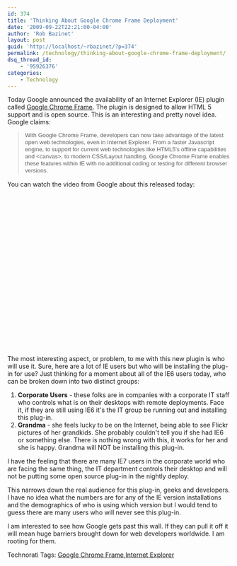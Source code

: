 ```yaml
---
id: 374
title: 'Thinking About Google Chrome Frame Deployment'
date: '2009-09-22T22:21:00-04:00'
author: 'Rob Bazinet'
layout: post
guid: 'http://localhost/~rbazinet/?p=374'
permalink: /technology/thinking-about-google-chrome-frame-deployment/
dsq_thread_id:
    - '95926376'
categories:
    - Technology
---
```


Today Google announced the availability of an Internet Explorer (IE) plugin called [Google Chrome Frame](http://code.google.com/chrome/chromeframe). The plugin is designed to allow HTML 5 support and is open source. This is an interesting and pretty novel idea. Google claims:

> <span class="Apple-style-span" style="font-family: Arial, Helvetica, sans-serif; font-size: 13px; line-height: 16px; ">With Google Chrome Frame, developers can now take advantage of the latest open web technologies, even in Internet Explorer. From a faster Javascript engine, to support for current web technologies like HTML5's offline capabilities and &lt;canvas&gt;, to modern CSS/Layout handling, Google Chrome Frame enables these features within IE with no additional coding or testing for different browser versions.</span>

You can watch the video from Google about this released today:

<object height="350" width="425"> <param name="movie" value="http://www.youtube.com/v/sjW0Bchdj-w"></param> <embed height="350" src="http://www.youtube.com/v/sjW0Bchdj-w" type="application/x-shockwave-flash" width="425"> </embed> </object>

The most interesting aspect, or problem, to me with this new plugin is who will use it. Sure, here are a lot of IE users but who will be installing the plug-in for use? Just thinking for a moment about all of the IE6 users today, who can be broken down into two distinct groups:

1. **Corporate Users** - these folks are in companies with a corporate IT staff who controls what is on their desktops with remote deployments. Face it, if they are still using IE6 it's the IT group be running out and installing this plug-in.
2. **Grandma** - she feels lucky to be on the Internet, being able to see Flickr pictures of her grandkids. She probably couldn't tell you if she had IE6 or something else. There is nothing wrong with this, it works for her and she is happy. Grandma will NOT be installing this plug-in.

I have the feeling that there are many IE7 users in the corporate world who are facing the same thing, the IT department controls their desktop and will not be putting some open source plug-in in the nightly deploy.

This narrows down the real audience for this plug-in, geeks and developers. I have no idea what the numbers are for any of the IE version installations and the demographics of who is using which version but I would tend to guess there are many users who will never see this plug-in.

I am interested to see how Google gets past this wall. If they can pull it off it will mean huge barriers brought down for web developers worldwide. I am rooting for them.

Technorati Tags: [Google Chrome Frame](http://technorati.com/tags/Google+Chrome+Frame),[Internet Explorer](http://technorati.com/tags/Internet+Explorere)